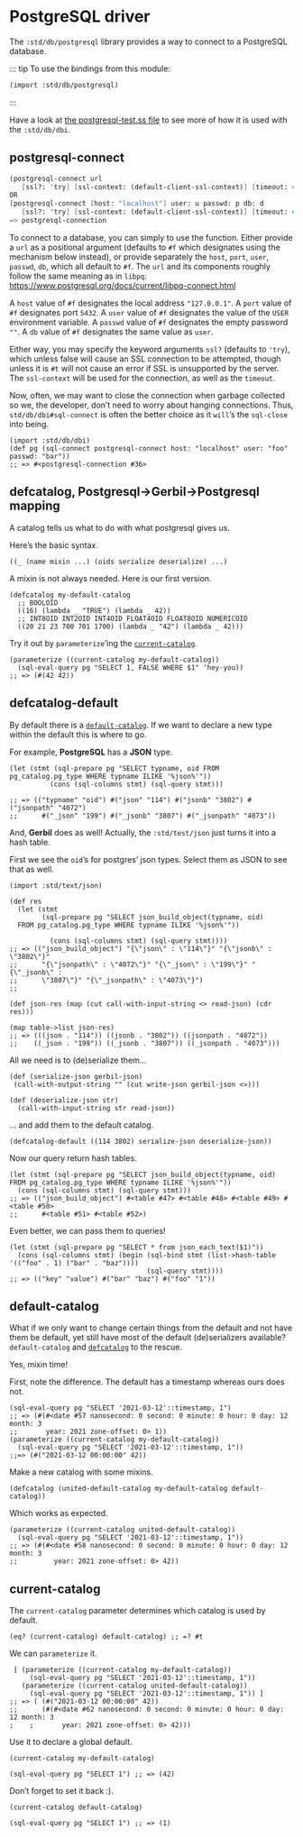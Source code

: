 # PostgreSQL driver

The `:std/db/postgresql` library provides a way to connect to a PostgreSQL database.

::: tip To use the bindings from this module:
```scheme
(import :std/db/postgresql)
```
:::

Have a look at [the postgresql-test.ss file](https://github.com/mighty-gerbils/gerbil/blob/master/src/std/db/postgresql-test.ss)
to see more of how it is used with the `:std/db/dbi`.

## postgresql-connect
```scheme
(postgresql-connect url
   [ssl?: 'try] [ssl-context: (default-client-ssl-context)] [timeout: #f])
OR
(postgresql-connect [host: "localhost"] user: u passwd: p db: d
   [ssl?: 'try] [ssl-context: (default-client-ssl-context)] [timeout: #f])
=> postgresql-connection
```

To connect to a database, you can simply to use the function.
Either provide a `url` as a positional argument
(defaults to `#f` which designates using the mechanism below instead),
or provide separately the `host`, `port`, `user`, `passwd`, `db`,
which all default to `#f`.
The `url` and its components roughly follow the same meaning as in `libpq`:
https://www.postgresql.org/docs/current/libpq-connect.html

A `host` value of `#f` designates the local address `"127.0.0.1"`.
A `port` value of `#f` designates port `5432`.
A `user` value of `#f` designates the value of the `USER` environment variable.
A `passwd` value of `#f` designates the empty password `""`.
A `db` value of `#f` designates the same value as `user`.

Either way, you may specify the keyword arguments
`ssl?` (defaults to `'try`), which unless false will cause an SSL connection to be attempted,
though unless it is `#t` will not cause an error if SSL is unsupported by the server.
The `ssl-context` will be used for the connection, as well as the `timeout`.

Now, often, we may want to close the connection when garbage collected so we,
the developer, don’t need to worry about hanging connections. Thus,
`std/db/dbi#sql-connect` is often the better choice as it `will`’s the
`sql-close` into being.

    (import :std/db/dbi)
    (def pg (sql-connect postgresql-connect host: "localhost" user: "foo" passwd: "bar"))
    ;; => #<postgresql-connection #36>

## defcatalog, Postgresql->Gerbil->Postgresql mapping

A catalog tells us what to do with what postgresql gives us.

Here’s the basic syntax.

    ((_ (name mixin ...) (oids serialize deserialize) ...)

A mixin is not always needed. Here is our first version.

    (defcatalog my-default-catalog
      ;; BOOLOID
      ((16) (lambda _ "TRUE") (lambda _ 42))
      ;; INT8OID INT2OID INT4OID FLOAT4OID FLOAT8OID NUMERICOID
      ((20 21 23 700 701 1700) (lambda _ "42") (lambda _ 42)))

Try it out by `parameterize`’ing the [`current-catalog`](#currentCatalog).

    (parameterize ((current-catalog my-default-catalog))
      (sql-eval-query pg "SELECT 1, FALSE WHERE $1" 'hey-you))
    ;; => (#(42 42))

## defcatalog-default

By default there is a [`default-catalog`](#defaultCatalog). If we want to declare a new type within
the default this is where to go.

For example, **PostgreSQL** has a **JSON** type.

    (let (stmt (sql-prepare pg "SELECT typname, oid FROM pg_catalog.pg_type WHERE typname ILIKE '%json%'"))
              (cons (sql-columns stmt) (sql-query stmt)))

    ;; => (("typname" "oid") #("json" "114") #("jsonb" "3802") #("jsonpath" "4072")
    ;;      #("_json" "199") #("_jsonb" "3807") #("_jsonpath" "4073"))

And, **Gerbil** does as well! Actually, the `:std/test/json` just turns it into a hash table.

First we see the `oid`’s for postgres’ json types. Select them as JSON to see
that as well.

    (import :std/text/json)

    (def res
      (let (stmt
            (sql-prepare pg "SELECT json_build_object(typname, oid)
      FROM pg_catalog.pg_type WHERE typname ILIKE '%json%'"))

              (cons (sql-columns stmt) (sql-query stmt))))
    ;; => (("json_build_object") "{\"json\" : \"114\"}" "{\"jsonb\" : \"3802\"}"
    ;;      "{\"jsonpath\" : \"4072\"}" "{\"_json\" : \"199\"}" "{\"_jsonb\" :
    ;;      \"3807\"}" "{\"_jsonpath\" : \"4073\"}")
    ;;

    (def json-res (map (cut call-with-input-string <> read-json) (cdr res)))

    (map table->list json-res)
    ;; => (((json . "114")) ((jsonb . "3802")) ((jsonpath . "4072"))
    ;;    ((_json . "199")) ((_jsonb . "3807")) ((_jsonpath . "4073")))

All we need is to (de)serialize them…

    (def (serialize-json gerbil-json)
     (call-with-output-string "" (cut write-json gerbil-json <>)))

    (def (deserialize-json str)
      (call-with-input-string str read-json))

… and add them to the default catalog.

    (defcatalog-default ((114 3802) serialize-json deserialize-json))

Now our query return hash tables.

    (let (stmt (sql-prepare pg "SELECT json_build_object(typname, oid) FROM pg_catalog.pg_type WHERE typname ILIKE '%json%'"))
      (cons (sql-columns stmt) (sql-query stmt)))
    ;; => (("json_build_object") #<table #47> #<table #48> #<table #49> #<table #50>
    ;;      #<table #51> #<table #52>)

Even better, we can pass them to queries!

    (let (stmt (sql-prepare pg "SELECT * from json_each_text($1)"))
      (cons (sql-columns stmt) (begin (sql-bind stmt (list->hash-table '(("foo" . 1) ("bar" . "baz"))))
                                      (sql-query stmt))))
    ;; => (("key" "value") #("bar" "baz") #("foo" "1"))

## default-catalog

What if we only want to change certain things from the default and not have them
be default, yet still have most of the default (de)serializers available?
`default-catalog` and [`defcatalog`](#defcatalog) to the rescue.

Yes, mixin time!

First, note the difference. The default has a timestamp whereas ours does not.

    (sql-eval-query pg "SELECT '2021-03-12'::timestamp, 1")
    ;; => (#(#<date #57 nanosecond: 0 second: 0 minute: 0 hour: 0 day: 12 month: 3
    ;;       year: 2021 zone-offset: 0> 1))
    (parameterize ((current-catalog my-default-catalog))
      (sql-eval-query pg "SELECT '2021-03-12'::timestamp, 1"))
    ;;=> (#("2021-03-12 00:00:00" 42))

Make a new catalog with some mixins.

    (defcatalog (united-default-catalog my-default-catalog default-catalog))

Which works as expected.

    (parameterize ((current-catalog united-default-catalog))
      (sql-eval-query pg "SELECT '2021-03-12'::timestamp, 1"))
    ;; => (#(#<date #58 nanosecond: 0 second: 0 minute: 0 hour: 0 day: 12 month: 3
    ;;         year: 2021 zone-offset: 0> 42))


## current-catalog

The `current-catalog` parameter determines which catalog is used by default.

    (eq? (current-catalog) default-catalog) ;; =? #t

We can `parameterize` it.

     [ (parameterize ((current-catalog my-default-catalog))
         (sql-eval-query pg "SELECT '2021-03-12'::timestamp, 1"))
       (parameterize ((current-catalog united-default-catalog))
         (sql-eval-query pg "SELECT '2021-03-12'::timestamp, 1")) ]
    ;; => ( (#("2021-03-12 00:00:00" 42))
    ;;      (#(#<date #62 nanosecond: 0 second: 0 minute: 0 hour: 0 day: 12 month: 3
    ;    ;       year: 2021 zone-offset: 0> 42)))

Use it to declare a global default.

    (current-catalog my-default-catalog)

    (sql-eval-query pg "SELECT 1") ;; => (42)

Don’t forget to set it back :).

    (current-catalog default-catalog)

    (sql-eval-query pg "SELECT 1") ;; => (1)
